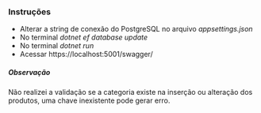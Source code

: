 
### Instruções 
-  Alterar a string de conexão do PostgreSQL no arquivo *appsettings.json* 
-  No terminal *dotnet ef database update*
-  No terminal *dotnet run*
- Acessar https://localhost:5001/swagger/ 

##### Observação
Não realizei a validação se a categoria existe na inserção ou alteração dos produtos, uma chave inexistente pode gerar erro.
